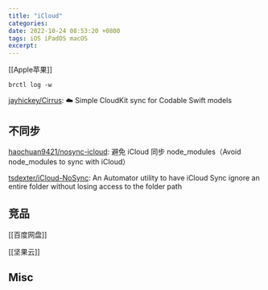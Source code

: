 ```yaml
---
title: "iCloud"
categories: 
date: 2022-10-24 08:53:20 +0800
tags: iOS iPadOS macOS
excerpt: 
---
```


[[Apple苹果]]


```shell
brctl log -w
```



[jayhickey/Cirrus](https://github.com/jayhickey/Cirrus): ☁️ Simple CloudKit sync for Codable Swift models

## 不同步

[haochuan9421/nosync-icloud](https://github.com/HaoChuan9421/nosync-icloud): 避免 iCloud 同步 node_modules（Avoid node_modules to sync with iCloud）

[tsdexter/iCloud-NoSync](https://github.com/tsdexter/iCloud-NoSync): An Automator utility to have iCloud Sync ignore an entire folder without losing access to the folder path



## 竞品

[[百度网盘]]

[[坚果云]]


## Misc


